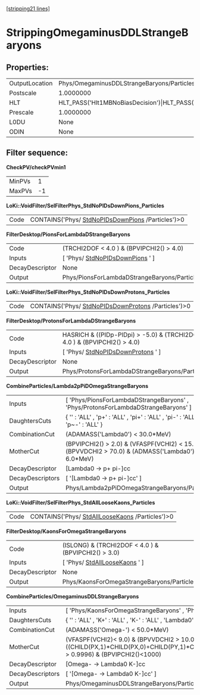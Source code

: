 [[stripping21 lines]](./stripping21-ew)

# StrippingOmegaminusDDLStrangeBaryons

## Properties:

|                |                                                                                                                                                                                                                                    |
|----------------|------------------------------------------------------------------------------------------------------------------------------------------------------------------------------------------------------------------------------------|
| OutputLocation | Phys/OmegaminusDDLStrangeBaryons/Particles                                                                                                                                                                                         |
| Postscale      | 1.0000000                                                                                                                                                                                                                          |
| HLT            | HLT_PASS('Hlt1MBNoBiasDecision')\|HLT_PASS('Hlt1MBMicroBiasTStationDecision')\|HLT_PASS('Hlt1MBMicroBiasVeloDecision')\|HLT_PASS('Hlt1MBMicroBiasTStationRateLimitedDecision')\|HLT_PASS('Hlt1MBMicroBiasVeloRateLimitedDecision') |
| Prescale       | 1.0000000                                                                                                                                                                                                                          |
| L0DU           | None                                                                                                                                                                                                                               |
| ODIN           | None                                                                                                                                                                                                                               |

## Filter sequence:

**CheckPV/checkPVmin1**

|        |     |
|--------|-----|
| MinPVs | 1   |
| MaxPVs | -1  |

**LoKi::VoidFilter/SelFilterPhys_StdNoPIDsDownPions_Particles**

|      |                                                                                        |
|------|----------------------------------------------------------------------------------------|
| Code | CONTAINS('Phys/ [StdNoPIDsDownPions](./stripping21-stdnopidsdownpions) /Particles')\>0 |

**FilterDesktop/PionsForLambdaDStrangeBaryons**

|                 |                                                                       |
|-----------------|-----------------------------------------------------------------------|
| Code            | (TRCHI2DOF \< 4.0 ) & (BPVIPCHI2() \> 4.0)                            |
| Inputs          | [ 'Phys/ [StdNoPIDsDownPions](./stripping21-stdnopidsdownpions) ' ] |
| DecayDescriptor | None                                                                  |
| Output          | Phys/PionsForLambdaDStrangeBaryons/Particles                          |

**LoKi::VoidFilter/SelFilterPhys_StdNoPIDsDownProtons_Particles**

|      |                                                                                            |
|------|--------------------------------------------------------------------------------------------|
| Code | CONTAINS('Phys/ [StdNoPIDsDownProtons](./stripping21-stdnopidsdownprotons) /Particles')\>0 |

**FilterDesktop/ProtonsForLambdaDStrangeBaryons**

|                 |                                                                               |
|-----------------|-------------------------------------------------------------------------------|
| Code            | HASRICH & ((PIDp-PIDpi) \> -5.0) & (TRCHI2DOF \< 4.0 ) & (BPVIPCHI2() \> 4.0) |
| Inputs          | [ 'Phys/ [StdNoPIDsDownProtons](./stripping21-stdnopidsdownprotons) ' ]     |
| DecayDescriptor | None                                                                          |
| Output          | Phys/ProtonsForLambdaDStrangeBaryons/Particles                                |

**CombineParticles/Lambda2pPiDOmegaStrangeBaryons**

|                  |                                                                                                       |
|------------------|-------------------------------------------------------------------------------------------------------|
| Inputs           | [ 'Phys/PionsForLambdaDStrangeBaryons' , 'Phys/ProtonsForLambdaDStrangeBaryons' ]                   |
| DaughtersCuts    | { '' : 'ALL' , 'p+' : 'ALL' , 'pi+' : 'ALL' , 'pi-' : 'ALL' , 'p\~-' : 'ALL' }                        |
| CombinationCut   | (ADAMASS('Lambda0') \< 30.0\*MeV)                                                                     |
| MotherCut        | (BPVIPCHI2() \> 2.0) & (VFASPF(VCHI2) \< 15.0) &(BPVVDCHI2 \> 70.0) & (ADMASS('Lambda0') \< 6.0\*MeV) |
| DecayDescriptor  | [Lambda0 -\> p+ pi-]cc                                                                              |
| DecayDescriptors | [ '[Lambda0 -\> p+ pi-]cc' ]                                                                      |
| Output           | Phys/Lambda2pPiDOmegaStrangeBaryons/Particles                                                         |

**LoKi::VoidFilter/SelFilterPhys_StdAllLooseKaons_Particles**

|      |                                                                                    |
|------|------------------------------------------------------------------------------------|
| Code | CONTAINS('Phys/ [StdAllLooseKaons](./stripping21-stdallloosekaons) /Particles')\>0 |

**FilterDesktop/KaonsForOmegaStrangeBaryons**

|                 |                                                                   |
|-----------------|-------------------------------------------------------------------|
| Code            | (ISLONG) & (TRCHI2DOF \< 4.0 ) & (BPVIPCHI2() \> 3.0)             |
| Inputs          | [ 'Phys/ [StdAllLooseKaons](./stripping21-stdallloosekaons) ' ] |
| DecayDescriptor | None                                                              |
| Output          | Phys/KaonsForOmegaStrangeBaryons/Particles                        |

**CombineParticles/OmegaminusDDLStrangeBaryons**

|                  |                                                                                                                                                                                       |
|------------------|---------------------------------------------------------------------------------------------------------------------------------------------------------------------------------------|
| Inputs           | [ 'Phys/KaonsForOmegaStrangeBaryons' , 'Phys/Lambda2pPiDOmegaStrangeBaryons' ]                                                                                                      |
| DaughtersCuts    | { '' : 'ALL' , 'K+' : 'ALL' , 'K-' : 'ALL' , 'Lambda0' : 'ALL' , 'Lambda\~0' : 'ALL' }                                                                                                |
| CombinationCut   | (ADAMASS('Omega-') \< 50.0\*MeV)                                                                                                                                                      |
| MotherCut        | (VFASPF(VCHI2)\< 9.0) & (BPVVDCHI2 \> 10.0) & ((CHILD(PX,1)\*CHILD(PX,0)+CHILD(PY,1)\*CHILD(PY,0)+CHILD(PZ,1)\*CHILD(PZ,0))/(CHILD(P,1)\*CHILD(P,0)) \> 0.9996) & (BPVIPCHI2()\<1000) |
| DecayDescriptor  | [Omega- -\> Lambda0 K-]cc                                                                                                                                                           |
| DecayDescriptors | [ '[Omega- -\> Lambda0 K-]cc' ]                                                                                                                                                   |
| Output           | Phys/OmegaminusDDLStrangeBaryons/Particles                                                                                                                                            |
